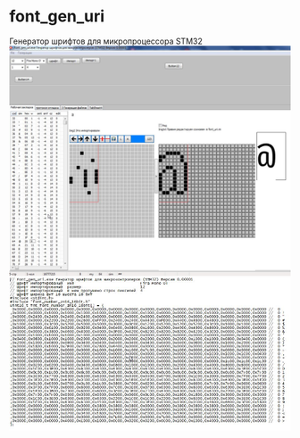 # font_gen_uri
Генератор шрифтов для микропроцессора STM32
![Generator_font_for_STM32](https://github.com/uri02alex/font_gen_uri/blob/master/SCREN/Main_window.jpg?raw=true)
![font_number16_16bit c](https://github.com/uri02alex/font_gen_uri/blob/master/SCREN/FontAfteGenerste.jpg)
